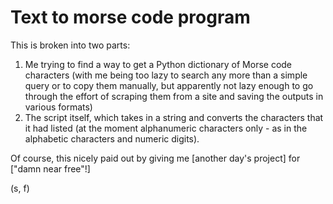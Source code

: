 # Text to morse code program

This is broken into two parts:
1. Me trying to find a way to get a Python dictionary of Morse code characters (with me being too lazy to search any more than a simple query or to copy them manually, but apparently not lazy enough to go through the effort of scraping them from a site and saving the outputs in various formats)
2. The script itself, which takes in a string and converts the characters that it had listed (at the moment alphanumeric characters only - as in the alphabetic characters and numeric digits).

Of course, this nicely paid out by giving me [another day's project] for ["damn near free"!]

(s, f)
